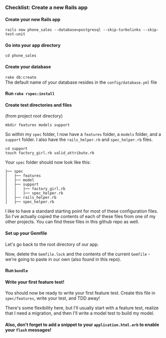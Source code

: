 ### Checklist: Create a new Rails app

#### Create your new Rails app  
`rails new phone_sales --database=postgresql --skip-turbolinks --skip-test-unit`

#### Go into your app directory  
`cd phone_sales`

#### Create your database  
`rake db:create`  
The default name of your database resides in the `config/database.yml` file

#### Run `rake rspec:install`

#### Create test directories and files
(from project root directory)
```
mkdir features models support
```

So within my `spec` folder, I now have a `features` folder, a `models` folder, and a `support` folder. I also have the `rails_helper.rb` and `spec_helper.rb` files.

```
cd support
touch factory_girl.rb valid_attribute.rb
```

Your `spec` folder should now look like this:

```
├── spec
│   ├── features
│   ├── model
│   ├── support
│   │   ├── factory_girl.rb
│   │   ├── spec_helper.rb
│   ├── rails_helper.rb
│   ├── spec_helper.rb
```

I like to have a standard starting point for most of these configuration files. So I've actually copied the contents of each of these files from one of my other projects. You can find these files in this github repo as well.

#### Set up your Gemfile

Let's go back to the root directory of our app.

Now, delete the `Gemfile.lock` and the contents of the current `Gemfile` - we're going to paste in our own (also found in this repo).

#### Run `bundle`

#### Write your first feature test!

You should now be ready to write your first feature test. Create this file in `spec/features`, write your test, and TDD away!

There's some flexibility here, but I'll usually start with a feature test, realize that I need a migration, and then I'll write a model test to build my model.

#### Also, don't forget to add a snippet to your `application.html.erb` to enable your `flash` messages! 
